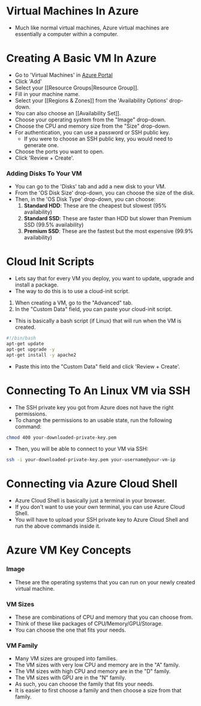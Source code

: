 # Virtual Machines In Azure
+ Much like normal virtual machines, Azure virtual machines are essentially a computer within a computer.

# Creating A Basic VM In Azure
+ Go to 'Virtual Machines' in [Azure Portal](https://portal.azure.com)
+ Click 'Add'
+ Select your [[Resource Groups|Resource Group]].
+ Fill in your machine name.
+ Select your [[Regions & Zones]] from the 'Availability Options' drop-down.
+ You can also choose an [[Availability Set]].
+ Choose your operating system from the "Image" drop-down.
+ Choose the CPU and memory size from the "Size" drop-down.
+ For authentication, you can use a password or SSH public key.
    + If you were to choose an SSH public key, you would need to generate one.
+ Choose the ports you want to open.
+ Click 'Review + Create'.

### Adding Disks To Your VM
+ You can go to the 'Disks' tab and add a new disk to your VM.
+ From the 'OS Disk Size' drop-down, you can choose the size of the disk.
+ Then, in the 'OS Disk Type' drop-down, you can choose:
    1. **Standard HDD**: These are the cheapest but slowest (95% availability)
    2. **Standard SSD**: These are faster than HDD but slower than Premium SSD (99.5% availability)
    3. **Premium SSD**: These are the fastest but the most expensive (99.9% availability)

# Cloud Init Scripts
+ Lets say that for every VM you deploy, you want to update, upgrade and install a package.
+ The way to do this is to use a cloud-init script.
1. When creating a VM, go to the "Advanced" tab.
2. In the "Custom Data" field, you can paste your cloud-init script.
+ This is basically a bash script (if Linux) that will run when the VM is created.
```bash
#!/bin/bash
apt-get update
apt-get upgrade -y
apt-get install -y apache2
```

+ Paste this into the "Custom Data" field and click 'Review + Create'.

# Connecting To An Linux VM via SSH
+ The SSH private key you got from Azure does not have the right permissions.
+ To change the permissions to an usable state, run the following command:
```bash
chmod 400 your-downloaded-private-key.pem
```
+ Then, you will be able to connect to your VM via SSH:
```bash
ssh -i your-downloaded-private-key.pem your-username@your-vm-ip
```

# Connecting via Azure Cloud Shell
+ Azure Cloud Shell is basically just a terminal in your browser.
+ If you don't want to use your own terminal, you can use Azure Cloud Shell.
+ You will have to upload your SSH private key to Azure Cloud Shell and run the above commands inside it.

# Azure VM Key Concepts
### Image
+ These are the operating systems that you can run on your newly created virtual machine.

### VM Sizes
+ These are combinations of CPU and memory that you can choose from.
+ Think of these like packages of CPU/Memory/GPU/Storage.
+ You can choose the one that fits your needs.

### VM Family
+ Many VM sizes are grouped into families.
+ The VM sizes with very low CPU and memory are in the "A" family.
+ The VM sizes with high CPU and memory are in the "D" family.
+ The VM sizes with GPU are in the "N" family.
+ As such, you can choose the family that fits your needs.
+ It is easier to first choose a family and then choose a size from that family.
